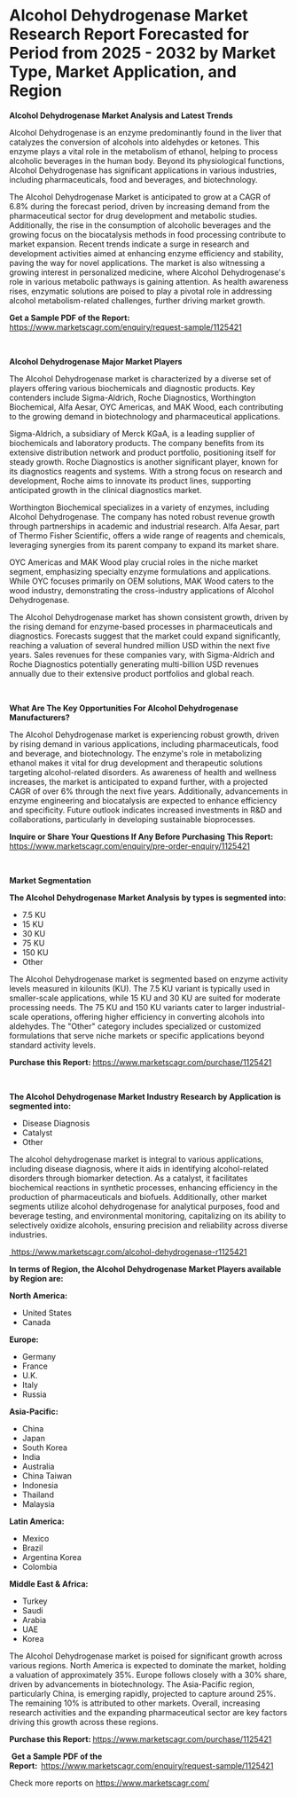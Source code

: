 <p><h1>Alcohol Dehydrogenase Market Research Report Forecasted for Period from 2025 -  2032 by Market Type, Market Application, and Region</h1></p><p><strong>Alcohol Dehydrogenase Market Analysis and Latest Trends</strong></p>
<p><p>Alcohol Dehydrogenase is an enzyme predominantly found in the liver that catalyzes the conversion of alcohols into aldehydes or ketones. This enzyme plays a vital role in the metabolism of ethanol, helping to process alcoholic beverages in the human body. Beyond its physiological functions, Alcohol Dehydrogenase has significant applications in various industries, including pharmaceuticals, food and beverages, and biotechnology.</p><p>The Alcohol Dehydrogenase Market is anticipated to grow at a CAGR of 6.8% during the forecast period, driven by increasing demand from the pharmaceutical sector for drug development and metabolic studies. Additionally, the rise in the consumption of alcoholic beverages and the growing focus on the biocatalysis methods in food processing contribute to market expansion. Recent trends indicate a surge in research and development activities aimed at enhancing enzyme efficiency and stability, paving the way for novel applications. The market is also witnessing a growing interest in personalized medicine, where Alcohol Dehydrogenase's role in various metabolic pathways is gaining attention. As health awareness rises, enzymatic solutions are poised to play a pivotal role in addressing alcohol metabolism-related challenges, further driving market growth.</p></p>
<p><strong>Get a Sample PDF of the Report:&nbsp;</strong> <a href="https://www.marketscagr.com/enquiry/request-sample/1125421?utm_campaign=2637&utm_medium=2&utm_source=Github&utm_content=ia&utm_term=08032025&utm_id=alcohol-dehydrogenase">https://www.marketscagr.com/enquiry/request-sample/1125421</a></p>
<p>&nbsp;</p>
<p><strong>Alcohol Dehydrogenase Major Market Players</strong></p>
<p><p>The Alcohol Dehydrogenase market is characterized by a diverse set of players offering various biochemicals and diagnostic products. Key contenders include Sigma-Aldrich, Roche Diagnostics, Worthington Biochemical, Alfa Aesar, OYC Americas, and MAK Wood, each contributing to the growing demand in biotechnology and pharmaceutical applications.</p><p>Sigma-Aldrich, a subsidiary of Merck KGaA, is a leading supplier of biochemicals and laboratory products. The company benefits from its extensive distribution network and product portfolio, positioning itself for steady growth. Roche Diagnostics is another significant player, known for its diagnostics reagents and systems. With a strong focus on research and development, Roche aims to innovate its product lines, supporting anticipated growth in the clinical diagnostics market.</p><p>Worthington Biochemical specializes in a variety of enzymes, including Alcohol Dehydrogenase. The company has noted robust revenue growth through partnerships in academic and industrial research. Alfa Aesar, part of Thermo Fisher Scientific, offers a wide range of reagents and chemicals, leveraging synergies from its parent company to expand its market share.</p><p>OYC Americas and MAK Wood play crucial roles in the niche market segment, emphasizing specialty enzyme formulations and applications. While OYC focuses primarily on OEM solutions, MAK Wood caters to the wood industry, demonstrating the cross-industry applications of Alcohol Dehydrogenase.</p><p>The Alcohol Dehydrogenase market has shown consistent growth, driven by the rising demand for enzyme-based processes in pharmaceuticals and diagnostics. Forecasts suggest that the market could expand significantly, reaching a valuation of several hundred million USD within the next five years. Sales revenues for these companies vary, with Sigma-Aldrich and Roche Diagnostics potentially generating multi-billion USD revenues annually due to their extensive product portfolios and global reach.</p></p>
<p>&nbsp;</p>
<p><strong>What Are The Key Opportunities For Alcohol Dehydrogenase Manufacturers?</strong></p>
<p><p>The Alcohol Dehydrogenase market is experiencing robust growth, driven by rising demand in various applications, including pharmaceuticals, food and beverage, and biotechnology. The enzyme's role in metabolizing ethanol makes it vital for drug development and therapeutic solutions targeting alcohol-related disorders. As awareness of health and wellness increases, the market is anticipated to expand further, with a projected CAGR of over 6% through the next five years. Additionally, advancements in enzyme engineering and biocatalysis are expected to enhance efficiency and specificity. Future outlook indicates increased investments in R&D and collaborations, particularly in developing sustainable bioprocesses.</p></p>
<p><strong>Inquire or Share Your Questions If Any Before Purchasing This Report:</strong> <a href="https://www.marketscagr.com/enquiry/pre-order-enquiry/1125421?utm_campaign=2637&utm_medium=2&utm_source=Github&utm_content=ia&utm_term=08032025&utm_id=alcohol-dehydrogenase">https://www.marketscagr.com/enquiry/pre-order-enquiry/1125421</a></p>
<p>&nbsp;</p>
<p><strong>Market Segmentation</strong></p>
<p><strong>The Alcohol Dehydrogenase Market Analysis by types is segmented into:</strong></p>
<p><ul><li>7.5 KU</li><li>15 KU</li><li>30 KU</li><li>75 KU</li><li>150 KU</li><li>Other</li></ul></p>
<p><p>The Alcohol Dehydrogenase market is segmented based on enzyme activity levels measured in kilounits (KU). The 7.5 KU variant is typically used in smaller-scale applications, while 15 KU and 30 KU are suited for moderate processing needs. The 75 KU and 150 KU variants cater to larger industrial-scale operations, offering higher efficiency in converting alcohols into aldehydes. The "Other" category includes specialized or customized formulations that serve niche markets or specific applications beyond standard activity levels.</p></p>
<p><strong>Purchase this Report:&nbsp;</strong><a href="https://www.marketscagr.com/purchase/1125421?utm_campaign=2637&utm_medium=2&utm_source=Github&utm_content=ia&utm_term=08032025&utm_id=alcohol-dehydrogenase">https://www.marketscagr.com/purchase/1125421</a></p>
<p>&nbsp;</p>
<p><strong>The Alcohol Dehydrogenase Market Industry Research by Application is segmented into:</strong></p>
<p><ul><li>Disease Diagnosis</li><li>Catalyst</li><li>Other</li></ul></p>
<p><p>The alcohol dehydrogenase market is integral to various applications, including disease diagnosis, where it aids in identifying alcohol-related disorders through biomarker detection. As a catalyst, it facilitates biochemical reactions in synthetic processes, enhancing efficiency in the production of pharmaceuticals and biofuels. Additionally, other market segments utilize alcohol dehydrogenase for analytical purposes, food and beverage testing, and environmental monitoring, capitalizing on its ability to selectively oxidize alcohols, ensuring precision and reliability across diverse industries.</p></p>
<p><a href="https://www.marketscagr.com/alcohol-dehydrogenase-r1125421?utm_campaign=2637&utm_medium=2&utm_source=Github&utm_content=ia&utm_term=08032025&utm_id=alcohol-dehydrogenase">&nbsp;https://www.marketscagr.com/alcohol-dehydrogenase-r1125421</a></p>
<p><strong>In terms of Region, the Alcohol Dehydrogenase Market Players available by Region are:</strong></p>
<p>
    <p> <strong> North America: </strong>
        <ul>
            <li>United States</li>
            <li>Canada</li>
        </ul>
        </p> 
    <p> <strong> Europe: </strong>
        <ul>
            <li>Germany</li>
            <li>France</li>
            <li>U.K.</li>
            <li>Italy</li>
            <li>Russia</li>
        </ul>
        </p> 
    <p> <strong> Asia-Pacific: </strong>
        <ul>
            <li>China</li>
            <li>Japan</li>
            <li>South Korea</li>
            <li>India</li>
            <li>Australia</li>
            <li>China Taiwan</li>
            <li>Indonesia</li>
            <li>Thailand</li>
            <li>Malaysia</li>
        </ul>
        </p> 
    <p> <strong> Latin America: </strong>
        <ul>
            <li>Mexico</li>
            <li>Brazil</li>
            <li>Argentina Korea</li>
            <li>Colombia</li>
        </ul>
        </p> 
    <p> <strong> Middle East & Africa: </strong>
        <ul>
            <li>Turkey</li>
            <li>Saudi</li>
            <li>Arabia</li>
            <li>UAE</li>
            <li>Korea</li>
        </ul>
    </p>
    </p>
<p><p>The Alcohol Dehydrogenase market is poised for significant growth across various regions. North America is expected to dominate the market, holding a valuation of approximately 35%. Europe follows closely with a 30% share, driven by advancements in biotechnology. The Asia-Pacific region, particularly China, is emerging rapidly, projected to capture around 25%. The remaining 10% is attributed to other markets. Overall, increasing research activities and the expanding pharmaceutical sector are key factors driving this growth across these regions.</p></p>
<p><strong>Purchase this Report: </strong><a href="https://www.marketscagr.com/purchase/1125421?utm_campaign=2637&utm_medium=2&utm_source=Github&utm_content=ia&utm_term=08032025&utm_id=alcohol-dehydrogenase">https://www.marketscagr.com/purchase/1125421</a></p>
<p>&nbsp;<strong>Get a Sample PDF of the Report:&nbsp;&nbsp;</strong><a href="https://www.marketscagr.com/enquiry/request-sample/1125421?utm_campaign=2637&utm_medium=2&utm_source=Github&utm_content=ia&utm_term=08032025&utm_id=alcohol-dehydrogenase">https://www.marketscagr.com/enquiry/request-sample/1125421</a></p>
<p><strong></strong></p>
<p>Check more reports on <a href="https://www.marketscagr.com/?utm_campaign=2637&utm_medium=2&utm_source=Github&utm_content=ia&utm_term=08032025&utm_id=alcohol-dehydrogenase">https://www.marketscagr.com/</a></p>